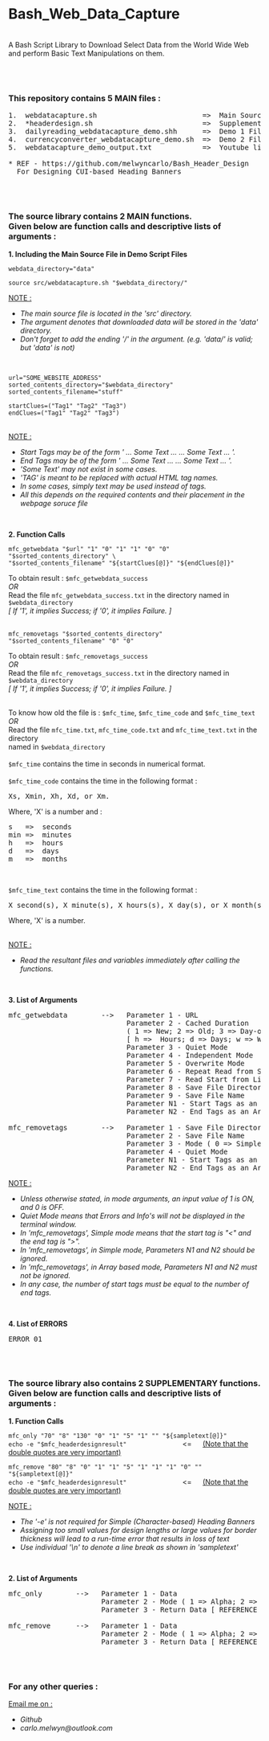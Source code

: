 # Bash_Web_Data_Capture

<br>
A Bash Script Library to Download Select Data from the World Wide Web and perform Basic Text Manipulations on them.

<br><br>
### This repository contains 5 MAIN files :
<pre>
1.  webdatacapture.sh                         =>  Main Source (Library) File
2.  *headerdesign.sh                          =>  Supplementary Library File
3.  dailyreading_webdatacapture_demo.shh      =>  Demo 1 File
4.  currencyconverter_webdatacapture_demo.sh  =>  Demo 2 File
5.  webdatacapture_demo_output.txt            =>  Youtube links to the outputs of Demos 1 and 2

* REF - https://github.com/melwyncarlo/Bash_Header_Design
  For Designing CUI-based Heading Banners
</pre>

<br><br>
### The source library contains 2 MAIN functions. <br>Given below are function calls and descriptive lists of arguments :

**1.  Including the Main Source File in Demo Script Files**

`webdata_directory="data"`

`source src/webdatacapture.sh "$webdata_directory/"`

<ins>NOTE :</ins>
- _The main source file is located in the 'src' directory._
- _The argument denotes that downloaded data will be stored in the 'data' directory._
- _Don't forget to add the ending '/' in the argument. (e.g. 'data/' is valid; but 'data' is not)_
<br>

`url="SOME_WEBSITE_ADDRESS"` <br>
`sorted_contents_directory="$webdata_directory"` <br>
`sorted_contents_filename="stuff"` <br>

`startClues=("Tag1" "Tag2" "Tag3")` <br>
`endClues=("Tag1" "Tag2" "Tag3")` <br><br>

<ins>NOTE :</ins>
- _Start Tags may be of the form ' ... Some Text ... <TAG> ... Some Text ... '._
- _End Tags may be of the form ' ... Some Text ... </TAG> ... Some Text ... '._
- _'Some Text' may not exist in some cases._
- _'TAG' is meant to be replaced with actual HTML tag names._
- _In some cases, simply text may be used instead of tags._
- _All this depends on the required contents and their placement in the webpage soruce file_
<br>

**2.  Function Calls**

`mfc_getwebdata "$url" "1" "0" "1" "1" "0" "0" "$sorted_contents_directory" \ `<br>
`"$sorted_contents_filename" "${startClues[@]}" "${endClues[@]}"`

To obtain result : `$mfc_getwebdata_success` <br>
_OR_ <br>
Read the file `mfc_getwebdata_success.txt` in the directory named in `$webdata_directory` <br>
_[ If '1', it implies Success; if '0', it implies Failure. ]_<br><br>

`mfc_removetags "$sorted_contents_directory" "$sorted_contents_filename" "0" "0" ` <br>

To obtain result : `$mfc_removetags_success` <br>
_OR_ <br>
Read the file `mfc_removetags_success.txt` in the directory named in `$webdata_directory` <br>
_[ If '1', it implies Success; if '0', it implies Failure. ]_<br><br>

To know how old the file is : `$mfc_time`, `$mfc_time_code` and `$mfc_time_text` <br>
_OR_ <br>
Read the file `mfc_time.txt`, `mfc_time_code.txt` and `mfc_time_text.txt` in the directory <br>
named in `$webdata_directory` <br><br>
`$mfc_time` contains the time in seconds in numerical format. <br><br>
`$mfc_time_code` contains the time in the following format : <br>
<pre>Xs, Xmin, Xh, Xd, or Xm.</pre>
Where, 'X' is a number and : <br>
<pre>
s   =>  seconds
min =>  minutes
h   =>  hours
d   =>  days
m   =>  months
</pre> <br>
`$mfc_time_text` contains the time in the following format : <br>
<pre>X second(s), X minute(s), X hours(s), X day(s), or X month(s).</pre>
Where, 'X' is a number. <br><br>

<ins>NOTE :</ins>
- _Read the resultant files and variables immediately after calling the functions._
<br>


**3.  List of Arguments**

<pre>
mfc_getwebdata        -->   Parameter 1 - URL
                            Parameter 2 - Cached Duration
                            ( 1 => New; 2 => Old; 3 => Day-old; ?* => Specified Duration )
                            [ h =>  Hours; d => Days; w => Weeks; m => Months ]
                            Parameter 3 - Quiet Mode
                            Parameter 4 - Independent Mode
                            Parameter 5 - Overwrite Mode
                            Parameter 6 - Repeat Read from Start Mode
                            Parameter 7 - Read Start from Line Number
                            Parameter 8 - Save File Directory ( Absolute Path )
                            Parameter 9 - Save File Name
                            Parameter N1 - Start Tags as an Array
                            Parameter N2 - End Tags as an Array

mfc_removetags        -->   Parameter 1 - Save File Directory ( Absolute Path )
                            Parameter 2 - Save File Name
                            Parameter 3 - Mode ( 0 => Simple; 1 => Array based )
                            Parameter 4 - Quiet Mode
                            Parameter N1 - Start Tags as an Array
                            Parameter N2 - End Tags as an Array
</pre>

<ins>NOTE :</ins>
- _Unless otherwise stated, in mode arguments, an input value of 1 is ON, and 0 is OFF._
- _Quiet Mode means that Errors and Info's will not be displayed in the terminal window._
- _In 'mfc_removetags', Simple mode means that the start tag is "<" and the end tag is ">"._
- _In 'mfc_removetags', in Simple mode, Parameters N1 and N2 should be ignored._
- _In 'mfc_removetags', in Array based mode, Parameters N1 and N2 must not be ignored._
- _In any case, the number of start tags must be equal to the number of end tags._
<br>

**4.  List of ERRORS**

<pre>
ERROR 01
</pre>

<br><br>
### The source library also contains 2 SUPPLEMENTARY functions. <br>Given below are function calls and descriptive lists of arguments :

**1.  Function Calls**

`mfc_only "70" "8" "130" "0" "1" "5" "1" "" "${sampletext[@]}"` <br>
`echo -e "$mfc_headerdesignresult"` &#8195; &#8195; &#8195; &#8195; &#8195; &#8195; <= &#8195; <ins>(Note that the double quotes are very important)</ins>

`mfc_remove "80" "8" "0" "1" "1" "5" "1" "1" "1" "0" "" "${sampletext[@]}"` <br>
`echo -e "$mfc_headerdesignresult"` &#8195; &#8195; &#8195; &#8195; &#8195; &#8195; <= &#8195; <ins>(Note that the double quotes are very important)</ins>

<ins>NOTE :</ins>
- _The '-e' is not required for Simple (Character-based) Heading Banners_
- _Assigning too small values for design lengths or large values for border thickness will lead to a run-time error that results in loss of text_
- _Use individual '\n' to denote a line break as shown in 'sampletext'_
<br>

**2.  List of Arguments**

<pre>
mfc_only        -->   Parameter 1 - Data
                      Parameter 2 - Mode ( 1 => Alpha; 2 => Num; 3 => AlphaNum )
                      Parameter 3 - Return Data	[ REFERENCE ]

mfc_remove      -->   Parameter 1 - Data
                      Parameter 2 - Mode ( 1 => Alpha; 2 => Num; 3 => AlphaNum; ?* => Specific Characters)
                      Parameter 3 - Return Data	[ REFERENCE ]
</pre>

<br><br>
### For any other queries :

<ins>Email me on :</ins>
- _Github_
- _carlo.melwyn@outlook.com_

